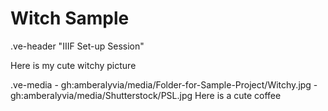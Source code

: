 # Witch Sample

.ve-header "IIIF Set-up Session"

Here is my cute witchy picture

.ve-media
    - gh:amberalyvia/media/Folder-for-Sample-Project/Witchy.jpg 
    - gh:amberalyvia/media/Shutterstock/PSL.jpg 
Here is a cute coffee